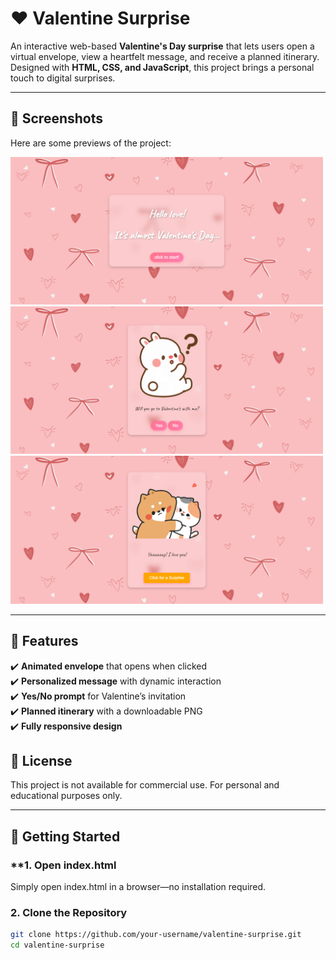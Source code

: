 # ❤️ Valentine Surprise

An interactive web-based **Valentine's Day surprise** that lets users open a virtual envelope, view a heartfelt message, and receive a planned itinerary. Designed with **HTML, CSS, and JavaScript**, this project brings a personal touch to digital surprises.

---

## 📸 Screenshots

Here are some previews of the project:

<img src="screenshots/1.png" width="500">
<img src="screenshots/2.png" width="500">
<img src="screenshots/3.png" width="500">

---

## 🎯 Features
✔️ **Animated envelope** that opens when clicked  
✔️ **Personalized message** with dynamic interaction  
✔️ **Yes/No prompt** for Valentine’s invitation  
✔️ **Planned itinerary** with a downloadable PNG  
✔️ **Fully responsive design**  

## 📜 License
This project is not available for commercial use.
For personal and educational purposes only.


---

## 🚀 Getting Started

### **1. Open index.html
Simply open index.html in a browser—no installation required.

### **2. Clone the Repository**
```sh
git clone https://github.com/your-username/valentine-surprise.git
cd valentine-surprise



